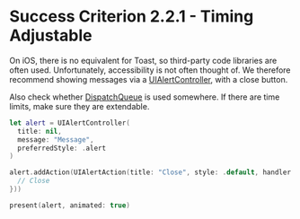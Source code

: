 # Success Criterion 2.2.1 - Timing Adjustable

On iOS, there is no equivalent for Toast, so third-party code libraries are often used. Unfortunately, accessibility is not often thought of. We therefore recommend showing messages via a [UIAlertController](https://developer.apple.com/documentation/uikit/uialertcontroller), with a close button.

Also check whether [DispatchQueue](https://developer.apple.com/documentation/dispatch/dispatchqueue) is used somewhere. If there are time limits, make sure they are extendable.

```swift
let alert = UIAlertController(
  title: nil, 
  message: "Message", 
  preferredStyle: .alert
)

alert.addAction(UIAlertAction(title: "Close", style: .default, handler: { action in
  // Close
}))

present(alert, animated: true)
```
